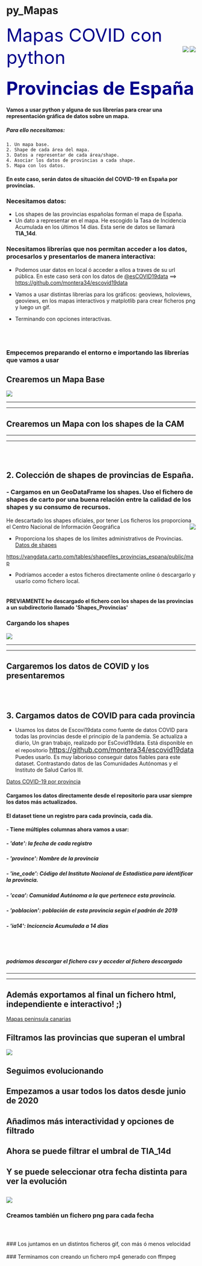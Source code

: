 # py_Mapas


<font color='darkblue' size=18>Mapas COVID con python</font><img src="img/Mercator-projection.jpg" align='right'><img src="img/python-logo.png" align='right'>

### <font color='darkblue' size=12> Provincias de España</font>

#### Vamos a usar python y alguna de sus librerías para crear una representación gráfica de datos sobre un mapa.

##### Para ello necesitamos:

    1. Un mapa base.
    2. Shape de cada área del mapa.
    3. Datos a representar de cada área/shape.
    4. Asociar los datos de provincias a cada shape.
    5. Mapa con los datos.

#### En este caso, serán datos de situación del COVID-19 en España por provincias.
### Necesitamos datos:
- Los shapes de las provincias españolas forman el mapa de España.
- Un dato a representar en el mapa. He escogido la Tasa de Incidencia Acumulada en los últimos 14 días. Esta serie de datos se llamará **TIA_14d**.

### Necesitamos librerías que nos permitan acceder a los datos, procesarlos y presentarlos de manera interactiva:

- Podemos usar datos en local ó acceder a ellos a traves de su url pública. En este caso será con los datos de [@esCOVID19data](https://github.com/montera34/escovid19data) ==> https://github.com/montera34/escovid19data

- Vamos a usar distintas librerías para los gráficos: geoviews, holoviews, geoviews, en los mapas interactivos y matplotlib para crear ficheros png y luego un gif.

- Terminando con opciones interactivas.


<br><br>
### Empecemos preparando el entorno e importando las librerías que vamos a usar





## Crearemos un Mapa Base 
<img src="img/Readme_1.png" align='center'>

----
----
## Crearemos un Mapa con los shapes de la CAM
---
---
<br><br>
## 2. Colección de shapes de provincias de España.


### - Cargamos en un GeoDataFrame los shapes. Uso el fichero de shapes de carto por una buena relación entre la calidad de los shapes y su consumo de recursos.

He descartado los shapes oficiales, por tener Los ficheros los proporciona el Centro Nacional de Información Geográfica<img src="img/CARTO-logo.svg" align='right' />
- Proporciona los shapes de los límites administrativos de Provincias. [Datos de shapes](https://centrodedescargas.cnig.es/CentroDescargas)


https://vangdata.carto.com/tables/shapefiles_provincias_espana/public/map


- Podríamos acceder a estos ficheros directamente online ó descargarlo y usarlo como fichero local.
<br><br>
#### **PREVIAMENTE** he descargado el fichero con los shapes de las provincias a un subdirectorio llamado 'Shapes_Provincias'
### Cargando los shapes
<img src="img/Readme_2.png" align='center'>

----
----



## Cargaremos los datos de COVID y los presentaremos
<br><br>
## 3. Cargamos datos de COVID para cada provincia

- Usamos los datos de Escovi19data como fuente de datos COVID para todas las provincias desde el principio de la pandemia. Se actualiza a diario, Un gran trabajo, realizado por EsCovid19data. Está disponible en el repositorio <font size=4> https://github.com/montera34/escovid19data </font> Puedes usarlo. Es muy laborioso conseguir datos fiables para este dataset. Contrastando datos de las Comunidades Autónomas y el Instituto de Salud Carlos III.



[Datos COVID-19 por provincia](https://raw.githubusercontent.com/montera34/escovid19data/master/data/output/covid19-provincias-spain_consolidated.csv)

#### Cargamos los datos directamente desde el repositorio para usar siempre los datos más actualizados.
#### El dataset tiene un registro para cada provincia, cada día.
#### - Tiene múltiples columnas ahora vamos a usar:
#####   - 'date': la fecha de cada registro
#####   - 'province': Nombre de la provincia
#####   - 'ine_code': Código del Instituto Nacional de Estadística para identificar la provincia.
#####   - 'ccaa': Comunidad Autónoma a la que pertenece esta provincia.
#####   - 'poblacion': población de esta provincia según el padrón de 2019
#####   - 'ia14': Incicencia Acumulada a 14 días

<br><br>
##### podríamos descargar el fichero csv y acceder al fichero descargado


----
----
## Además exportamos al final un fichero html, independiente e interactivo! ;)
[Mapas peninsula canarias]("Mapa_peninsula_COVID_semaforo.html")


## Filtramos las provincias que superan el umbral
<img src="img/peninsula_filtradas.png" align='center'>


## Seguimos evolucionando
## Empezamos a usar todos los datos desde junio de 2020
## Añadimos más interactividad y opciones de filtrado
## Ahora se puede filtrar el umbral de TIA_14d
## Y se puede seleccionar otra fecha distinta para ver la evolución
##
<img src="img/Readme_filtra_evolucion.png" align='center'>


### Creamos también un fichero png para cada fecha
### 
<br>
<br>
### Los juntamos en un distintos ficheros gif, con más ó menos velocidad
<br>
<br>
### Terminamos con creando un fichero mp4 generado con ffmpeg
